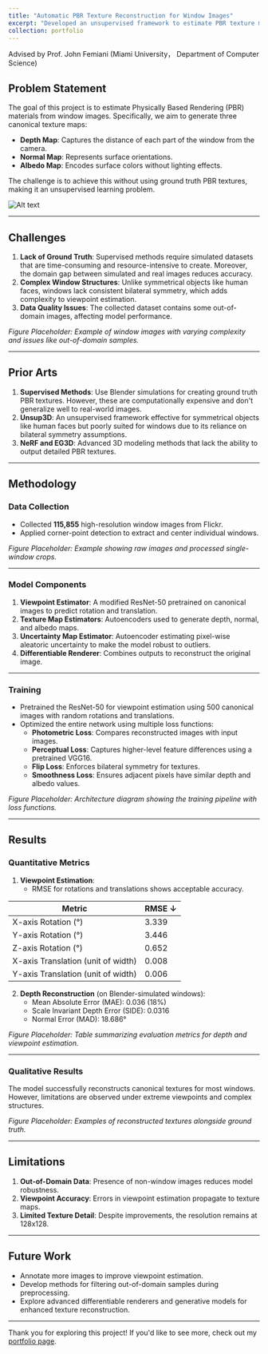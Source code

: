 ```yaml
---
title: "Automatic PBR Texture Reconstruction for Window Images"
excerpt: "Developed an unsupervised framework to estimate PBR texture maps (depth, normal, albedo) from real-world window images using viewpoint estimation and differentiable rendering. <br/><img src='/images/pbr_teaser.png'>"
collection: portfolio
---
```


Advised by Prof. John Femiani (Miami University， Department of Computer Science)


## Problem Statement

The goal of this project is to estimate Physically Based Rendering (PBR) materials from window images. Specifically, we aim to generate three canonical texture maps:
- **Depth Map**: Captures the distance of each part of the window from the camera.
- **Normal Map**: Represents surface orientations.
- **Albedo Map**: Encodes surface colors without lighting effects.

The challenge is to achieve this without using ground truth PBR textures, making it an unsupervised learning problem.

![Alt text](/images/pbr_teaser.png)

---

## Challenges

1. **Lack of Ground Truth**: Supervised methods require simulated datasets that are time-consuming and resource-intensive to create. Moreover, the domain gap between simulated and real images reduces accuracy.
2. **Complex Window Structures**: Unlike symmetrical objects like human faces, windows lack consistent bilateral symmetry, which adds complexity to viewpoint estimation.
3. **Data Quality Issues**: The collected dataset contains some out-of-domain images, affecting model performance.

*Figure Placeholder: Example of window images with varying complexity and issues like out-of-domain samples.*

---

## Prior Arts

1. **Supervised Methods**: Use Blender simulations for creating ground truth PBR textures. However, these are computationally expensive and don't generalize well to real-world images.
2. **Unsup3D**: An unsupervised framework effective for symmetrical objects like human faces but poorly suited for windows due to its reliance on bilateral symmetry assumptions.
3. **NeRF and EG3D**: Advanced 3D modeling methods that lack the ability to output detailed PBR textures.

---

## Methodology

### Data Collection
- Collected **115,855** high-resolution window images from Flickr.
- Applied corner-point detection to extract and center individual windows.

*Figure Placeholder: Example showing raw images and processed single-window crops.*

---

### Model Components
1. **Viewpoint Estimator**: A modified ResNet-50 pretrained on canonical images to predict rotation and translation.
2. **Texture Map Estimators**: Autoencoders used to generate depth, normal, and albedo maps.
3. **Uncertainty Map Estimator**: Autoencoder estimating pixel-wise aleatoric uncertainty to make the model robust to outliers.
4. **Differentiable Renderer**: Combines outputs to reconstruct the original image.

---

### Training
- Pretrained the ResNet-50 for viewpoint estimation using 500 canonical images with random rotations and translations.
- Optimized the entire network using multiple loss functions:
  - **Photometric Loss**: Compares reconstructed images with input images.
  - **Perceptual Loss**: Captures higher-level feature differences using a pretrained VGG16.
  - **Flip Loss**: Enforces bilateral symmetry for textures.
  - **Smoothness Loss**: Ensures adjacent pixels have similar depth and albedo values.

*Figure Placeholder: Architecture diagram showing the training pipeline with loss functions.*

---

## Results

### Quantitative Metrics
1. **Viewpoint Estimation**:
   - RMSE for rotations and translations shows acceptable accuracy.

| Metric                 | RMSE ↓          |
|------------------------|-----------------|
| X-axis Rotation (°)    | 3.339           |
| Y-axis Rotation (°)    | 3.446           |
| Z-axis Rotation (°)    | 0.652           |
| X-axis Translation (unit of width) | 0.008 |
| Y-axis Translation (unit of width) | 0.006 |

2. **Depth Reconstruction** (on Blender-simulated windows):
   - Mean Absolute Error (MAE): 0.036 (18%)
   - Scale Invariant Depth Error (SIDE): 0.0316
   - Normal Error (MAD): 18.686°

*Figure Placeholder: Table summarizing evaluation metrics for depth and viewpoint estimation.*

---

### Qualitative Results
The model successfully reconstructs canonical textures for most windows. However, limitations are observed under extreme viewpoints and complex structures.

*Figure Placeholder: Examples of reconstructed textures alongside ground truth.*

---

## Limitations
1. **Out-of-Domain Data**: Presence of non-window images reduces model robustness.
2. **Viewpoint Accuracy**: Errors in viewpoint estimation propagate to texture maps.
3. **Limited Texture Detail**: Despite improvements, the resolution remains at 128x128.

---

## Future Work
- Annotate more images to improve viewpoint estimation.
- Develop methods for filtering out-of-domain samples during preprocessing.
- Explore advanced differentiable renderers and generative models for enhanced texture reconstruction.

---

Thank you for exploring this project! If you'd like to see more, check out my [portfolio page](/portfolio).